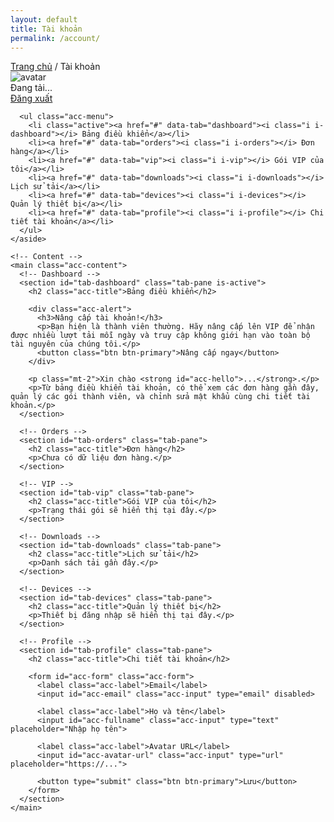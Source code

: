 ```yaml
---
layout: default
title: Tài khoản
permalink: /account/
---
```


<link rel="stylesheet" href="{{ '/assets/css/account.css' | relative_url }}">

<section class="account-container">
  <nav class="breadcrumb">
    <a href="{{ '/' | relative_url }}">Trang chủ</a>
    <span>/</span>
    <span>Tài khoản</span>
  </nav>

  <div class="account-grid">
    <!-- Sidebar -->
    <aside class="acc-sidebar">
      <div class="acc-card acc-user">
        <img id="acc-avatar" class="acc-avatar" src="{{ '/assets/images/sal.jpg' | relative_url }}" alt="avatar">
        <div class="acc-user-info">
          <div id="acc-name" class="acc-name">Đang tải...</div>
          <a id="acc-signout" href="#" class="acc-signout">Đăng xuất</a>
        </div>
      </div>

      <ul class="acc-menu">
        <li class="active"><a href="#" data-tab="dashboard"><i class="i i-dashboard"></i> Bảng điều khiển</a></li>
        <li><a href="#" data-tab="orders"><i class="i i-orders"></i> Đơn hàng</a></li>
        <li><a href="#" data-tab="vip"><i class="i i-vip"></i> Gói VIP của tôi</a></li>
        <li><a href="#" data-tab="downloads"><i class="i i-downloads"></i> Lịch sử tải</a></li>
        <li><a href="#" data-tab="devices"><i class="i i-devices"></i> Quản lý thiết bị</a></li>
        <li><a href="#" data-tab="profile"><i class="i i-profile"></i> Chi tiết tài khoản</a></li>
      </ul>
    </aside>

    <!-- Content -->
    <main class="acc-content">
      <!-- Dashboard -->
      <section id="tab-dashboard" class="tab-pane is-active">
        <h2 class="acc-title">Bảng điều khiển</h2>

        <div class="acc-alert">
          <h3>Nâng cấp tài khoản!</h3>
          <p>Bạn hiện là thành viên thường. Hãy nâng cấp lên VIP để nhận được nhiều lượt tải mỗi ngày và truy cập không giới hạn vào toàn bộ tài nguyên của chúng tôi.</p>
          <button class="btn btn-primary">Nâng cấp ngay</button>
        </div>

        <p class="mt-2">Xin chào <strong id="acc-hello">...</strong>.</p>
        <p>Từ bảng điều khiển tài khoản, có thể xem các đơn hàng gần đây, quản lý các gói thành viên, và chỉnh sửa mật khẩu cùng chi tiết tài khoản.</p>
      </section>

      <!-- Orders -->
      <section id="tab-orders" class="tab-pane">
        <h2 class="acc-title">Đơn hàng</h2>
        <p>Chưa có dữ liệu đơn hàng.</p>
      </section>

      <!-- VIP -->
      <section id="tab-vip" class="tab-pane">
        <h2 class="acc-title">Gói VIP của tôi</h2>
        <p>Trạng thái gói sẽ hiển thị tại đây.</p>
      </section>

      <!-- Downloads -->
      <section id="tab-downloads" class="tab-pane">
        <h2 class="acc-title">Lịch sử tải</h2>
        <p>Danh sách tải gần đây.</p>
      </section>

      <!-- Devices -->
      <section id="tab-devices" class="tab-pane">
        <h2 class="acc-title">Quản lý thiết bị</h2>
        <p>Thiết bị đăng nhập sẽ hiển thị tại đây.</p>
      </section>

      <!-- Profile -->
      <section id="tab-profile" class="tab-pane">
        <h2 class="acc-title">Chi tiết tài khoản</h2>

        <form id="acc-form" class="acc-form">
          <label class="acc-label">Email</label>
          <input id="acc-email" class="acc-input" type="email" disabled>

          <label class="acc-label">Họ và tên</label>
          <input id="acc-fullname" class="acc-input" type="text" placeholder="Nhập họ tên">

          <label class="acc-label">Avatar URL</label>
          <input id="acc-avatar-url" class="acc-input" type="url" placeholder="https://...">

          <button type="submit" class="btn btn-primary">Lưu</button>
        </form>
      </section>
    </main>
  </div>
</section>

<script src="{{ '/assets/js/config.supabase.js' | relative_url }}"></script>
<script type="module" src="{{ '/assets/js/account-page.js' | relative_url }}"></script>
